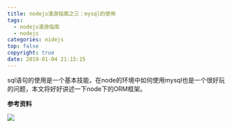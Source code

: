 ```yaml
---
title: nodejs漫游指南之三：mysql的使用
tags:
  - nodejs漫游指南
  - nodejs
categories: nidejs
top: false
copyright: true
date: 2019-01-04 21:15:15
---
```

sql语句的使用是一个基本技能，在node的环境中如何使用mysql也是一个很好玩的问题，本文将好好讲述一下node下的ORM框架。
<!--more-->

**参考资料**
[]()

![](http://oankigr4l.bkt.clouddn.com/wexin.png)